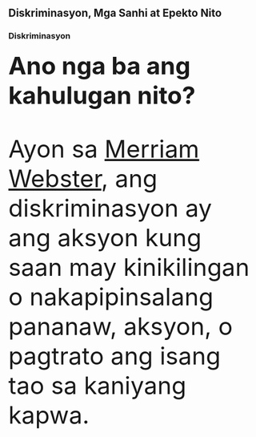 ## Diskriminasyon, Mga Sanhi at Epekto Nito

### Diskriminasyon
#### <font size= 12> Ano nga ba ang kahulugan nito?
Ayon sa [Merriam Webster](https://www.merriam-webster.com/dictionary/discrimination), ang diskriminasyon ay ang aksyon kung saan may kinikilingan o nakapipinsalang pananaw, aksyon, o pagtrato ang isang tao sa kaniyang kapwa.
